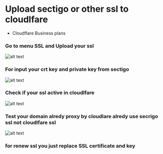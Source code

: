 # Upload sectigo or other ssl to cloudlfare
- Cloudflare Business plans

### Go to menu SSL and Upload your ssl
![alt text](https://i.imgur.com/9DNXyzn.png)

### For input your crt key and private key from sectigo
![alt text](https://i.imgur.com/dyNO7KJ.png)

### Check if your ssl active in cloudlfare
![alt text](https://i.imgur.com/LeZa06C.png)

### Test your domain alredy proxy by cloudlare alredy use secrigo ssl not cloudlfare ssl 
![alt text](https://i.imgur.com/50XI1p6.png)

### for renew ssl you just replace SSL certificate and key

